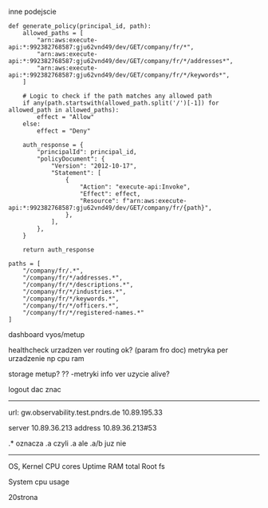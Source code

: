 
inne podejscie

```
def generate_policy(principal_id, path):
    allowed_paths = [
        "arn:aws:execute-api:*:992382768587:gju62vnd49/dev/GET/company/fr/*",
        "arn:aws:execute-api:*:992382768587:gju62vnd49/dev/GET/company/fr/*/addresses*",
        "arn:aws:execute-api:*:992382768587:gju62vnd49/dev/GET/company/fr/*/keywords*",
    ]
    
    # Logic to check if the path matches any allowed path
    if any(path.startswith(allowed_path.split('/')[-1]) for allowed_path in allowed_paths):
        effect = "Allow"
    else:
        effect = "Deny"
    
    auth_response = {
        "principalId": principal_id,
        "policyDocument": {
            "Version": "2012-10-17",
            "Statement": [
                {
                    "Action": "execute-api:Invoke",
                    "Effect": effect,
                    "Resource": f"arn:aws:execute-api:*:992382768587:gju62vnd49/dev/GET/company/fr/{path}",
                },
            ],
        },
    }
    
    return auth_response

```


```
paths = [
    "/company/fr/.*",
    "/company/fr/*/addresses.*",
    "/company/fr/*/descriptions.*",
    "/company/fr/*/industries.*",
    "/company/fr/*/keywords.*",
    "/company/fr/*/officers.*",
    "/company/fr/*/registered-names.*"
]
```


dashboard vyos/metup

healthcheck urzadzen
ver
routing ok? (param fro doc)
metryka per urzadzenie np
cpu ram

storage metup?  ?? -metryki info ver uzycie alive?

logout dac znac

----

url: gw.observability.test.pndrs.de
10.89.195.33

server 10.89.36.213
address 10.89.36.213#53



.* oznacza .a czyli .a ale .a/b juz nie

***
OS,
Kernel
CPU cores
Uptime
RAM total
Root fs

System
 cpu usage


 20strona